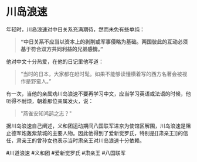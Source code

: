 # 川岛浪速

年轻时，川岛浪速对中日关系充满期待，然而未免有些单纯：

>**“中日关系不应当以资本上的剥削或军事侵略为基础。两国彼此的互动必须基于符合双方共同利益的兄弟感情。”**

他对中文十分热爱，在他的日记里他写道：
>“当时的日本，大家都在赶时髦。如果不能够读懂横着写的西方名著会被视作是野蛮人。”

有一次，当他的亲属劝川岛浪速不要再学习中文，应当学习英语或法语的时候，他听得不耐烦，朝着那位亲属发火，说：

>"燕雀安知鸿鹄之志？"

据川岛浪速自己阐述，义和团运动期间八国联军进京为使馆区解围，川岛浪速是阻止德军炮轰紫禁城的主要人物。因此他得到了爱新觉罗氏，特别是[[肃亲王]]的信任，肃亲王的曾孙女也表示当时肃亲王对川岛浪速十分依赖。

#川道浪速 #义和团 #爱新觉罗氏 #肃亲王 #八国联军 


